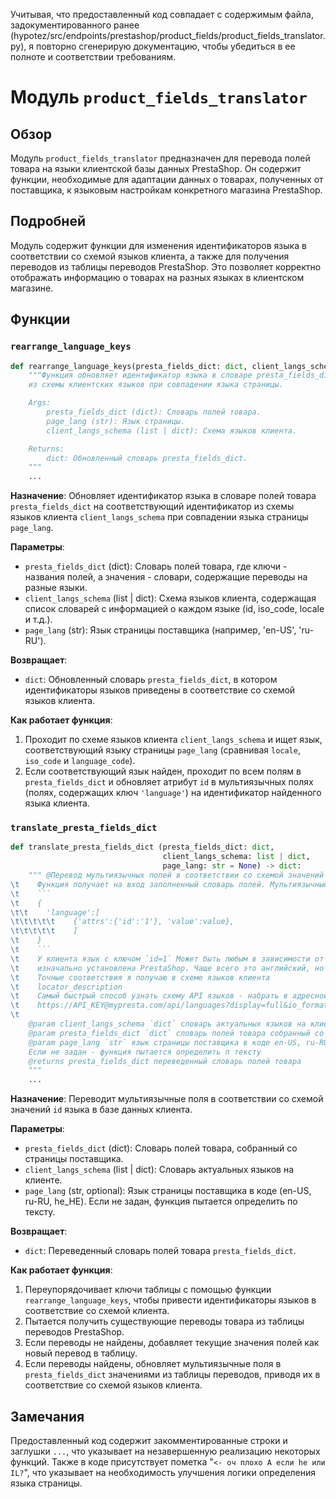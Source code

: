 Учитывая, что предоставленный код совпадает с содержимым файла, задокументированного ранее (hypotez/src/endpoints/prestashop/product_fields/product_fields_translator.py), я повторно сгенерирую документацию, чтобы убедиться в ее полноте и соответствии требованиям.

# Модуль `product_fields_translator`

## Обзор

Модуль `product_fields_translator` предназначен для перевода полей товара на языки клиентской базы данных PrestaShop. Он содержит функции, необходимые для адаптации данных о товарах, полученных от поставщика, к языковым настройкам конкретного магазина PrestaShop.

## Подробней

Модуль содержит функции для изменения идентификаторов языка в соответствии со схемой языков клиента, а также для получения переводов из таблицы переводов PrestaShop. Это позволяет корректно отображать информацию о товарах на разных языках в клиентском магазине.

## Функции

### `rearrange_language_keys`

```python
def rearrange_language_keys(presta_fields_dict: dict, client_langs_schema: dict | List[dict], page_lang: str) -> dict:
    """Функция обновляет идентификатор языка в словаре presta_fields_dict на соответствующий идентификатор
    из схемы клиентских языков при совпадении языка страницы.

    Args:
        presta_fields_dict (dict): Словарь полей товара.
        page_lang (str): Язык страницы.
        client_langs_schema (list | dict): Схема языков клиента.

    Returns:
        dict: Обновленный словарь presta_fields_dict.
    """
    ...
```

**Назначение**: Обновляет идентификатор языка в словаре полей товара `presta_fields_dict` на соответствующий идентификатор из схемы языков клиента `client_langs_schema` при совпадении языка страницы `page_lang`.

**Параметры**:

*   `presta_fields_dict` (dict): Словарь полей товара, где ключи - названия полей, а значения - словари, содержащие переводы на разные языки.
*   `client_langs_schema` (list | dict): Схема языков клиента, содержащая список словарей с информацией о каждом языке (id, iso_code, locale и т.д.).
*   `page_lang` (str): Язык страницы поставщика (например, 'en-US', 'ru-RU').

**Возвращает**:

*   `dict`: Обновленный словарь `presta_fields_dict`, в котором идентификаторы языков приведены в соответствие со схемой языков клиента.

**Как работает функция**:

1.  Проходит по схеме языков клиента `client_langs_schema` и ищет язык, соответствующий языку страницы `page_lang` (сравнивая `locale`, `iso_code` и `language_code`).
2.  Если соответствующий язык найден, проходит по всем полям в `presta_fields_dict` и обновляет атрибут `id` в мультиязычных полях (полях, содержащих ключ `'language'`) на идентификатор найденного языка клиента.

### `translate_presta_fields_dict`

```python
def translate_presta_fields_dict (presta_fields_dict: dict, 
                                  client_langs_schema: list | dict, 
                                  page_lang: str = None) -> dict:
    """ @Перевод мультиязычных полей в соответствии со схемой значений `id` языка в базе данных клиента
\t    Функция получает на вход заполненный словарь полей. Мультиязычные поля содржат значения,\n\t    полученные с сайта поставщика в виде словаря 
\t    ```
\t    {
\t\t    'language':[
\t\t\t\t\t    {'attrs':{'id':'1'}, 'value':value},
\t\t\t\t\t    ]
\t    }
\t    ```
\t    У клиента язык с ключом `id=1` Может быть любым в зависимости от того на каком языке была 
\t    изначально установлена PrestaShop. Чаще всего это английский, но это не правило.
\t    Точные соответствия я получаю в схеме языков клиента 
\t    locator_description
\t    Самый быстрый способ узнать схему API языков - набрать в адресной строке браузера
\t    https://API_KEY@mypresta.com/api/languages?display=full&io_format=JSON
\t  
    @param client_langs_schema `dict` словарь актуальных языков на клиенте
    @param presta_fields_dict `dict` словарь полей товара собранный со страницы поставщика
    @param page_lang `str` язык страницы поставщика в коде en-US, ru-RU, he_HE. 
    Если не задан - функция пытается определить п тексту
    @returns presta_fields_dict переведенный словарь полей товара
    """
    ...
```

**Назначение**: Переводит мультиязычные поля в соответствии со схемой значений `id` языка в базе данных клиента.

**Параметры**:

*   `presta_fields_dict` (dict): Словарь полей товара, собранный со страницы поставщика.
*   `client_langs_schema` (list | dict): Словарь актуальных языков на клиенте.
*   `page_lang` (str, optional): Язык страницы поставщика в коде (en-US, ru-RU, he_HE). Если не задан, функция пытается определить по тексту.

**Возвращает**:

*   `dict`: Переведенный словарь полей товара `presta_fields_dict`.

**Как работает функция**:

1.  Переупорядочивает ключи таблицы с помощью функции `rearrange_language_keys`, чтобы привести идентификаторы языков в соответствие со схемой клиента.
2.  Пытается получить существующие переводы товара из таблицы переводов PrestaShop.
3.  Если переводы не найдены, добавляет текущие значения полей как новый перевод в таблицу.
4.  Если переводы найдены, обновляет мультиязычные поля в `presta_fields_dict` значениями из таблицы переводов, приводя их в соответствие со схемой языков клиента.

## Замечания

Предоставленный код содержит закомментированные строки и заглушки `...`, что указывает на незавершенную реализацию некоторых функций. Также в коде присутствует пометка "`<- оч плохо А если he или IL?`", что указывает на необходимость улучшения логики определения языка страницы.